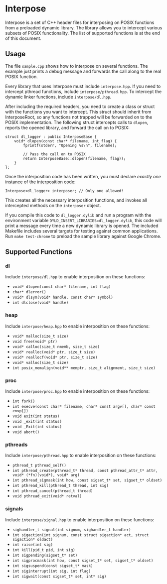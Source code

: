 # Interpose
Interpose is a set of C++ header files for interposing on POSIX functions from a preloaded dynamic library.  The library allows you to intercept various subsets of POSIX functionality.  The list of supported functions is at the end of this document.

## Usage
The file ```sample.cpp``` shows how to interpose on several functions.  The example just prints a debug message and forwards the call along to the real POSIX function.

Every library that uses Interpose must include ```interpose.hpp```.  If you need to intercept pthread functions, include ```interpose/pthread.hpp```.  To intercept the dynamic linker functions, include ```interpose/dl.hpp```.

After including the required headers, you need to create a class or struct with the functions you want to intercept.  This struct should inherit from InterposeRoot, so any functions not trapped will be forwarded on to the POSIX implementation.  The following struct intercepts calls to ```dlopen```, reports the opened library, and forward the call on to POSIX:

	struct dl_logger : public InterposeBase {
		void* dlopen(const char* filename, int flag) {
			fprintf(stderr, "Opening %s\n", filename);
			
			// Pass the call on to POSIX
			return InterposeBase::dlopen(filename, flag));
		}
	};

Once the interposition code has been written, you must declare *exactly one* instance of the interposition code:

	Interpose<dl_logger> interposer; // Only one allowed!

This creates all the necessary interposition functions, and invokes all intercepted methods on the ```interposer``` object.

If you compile this code to ```dl_logger.dylib``` and run a program with the environment variable ```DYLD_INSERT_LIBRARIES=dl_logger.dylib```, this code will print a message every time a new dynamic library is opened.  The included Makefile includes several targets for testing against common applications.  Run ```make test-chrome``` to preload the sample library against Google Chrome.

## Supported Functions
### dl
Include ```interpose/dl.hpp``` to enable interposition on these functions:

 - ```void* dlopen(const char* filename, int flag)```
 - ```char* dlerror()```
 - ```void* dlsym(void* handle, const char* symbol)```
 - ```int dlclose(void* handle)```

### heap
Include ```interpose/heap.hpp``` to enable interposition on these functions:

 - ```void* malloc(size_t size)```
 - ```void free(void* ptr)```
 - ```void* calloc(size_t nmemb, size_t size)```
 - ```void* realloc(void* ptr, size_t size)```
 - ```void* reallocf(void* ptr, size_t size)```
 - ```void* valloc(size_t size)```
 - ```int posix_memalign(void** memptr, size_t alignment, size_t size)```

### proc
Include ```interpose/proc.hpp``` to enable interposition on these functions:

 - ```int fork()```
 - ```int execve(const char* filename, char* const argv[], char* const envp[])```
 - ```void exit(int status)```
 - ```void _exit(int status)```
 - ```void _Exit(int status)```
 - ```void abort()```

### pthreads
Include ```interpose/pthread.hpp``` to enable interposition on these functions:

 - ```pthread_t pthread_self()```
 - ```int pthread_create(pthread_t* thread, const pthread_attr_t* attr, void* (*fn)(void*), void* arg)```
 - ```int pthread_sigmask(int how, const sigset_t* set, sigset_t* oldset)```
 - ```int pthread_kill(pthread_t thread, int sig)```
 - ```int pthread_cancel(pthread_t thread)```
 - ```void pthread_exit(void* retval)```


### signals
Include ```interpose/signal.hpp``` to enable interposition on these functions:

 - ```sighandler_t signal(int signum, sighandler_t handler)```
 - ```int sigaction(int signum, const struct sigaction* act, struct sigaction* oldact)```
 - ```int raise(int sig)```
 - ```int kill(pid_t pid, int sig)```
 - ```int sigpending(sigset_t* set)```
 - ```int sigprocmask(int how, const sigset_t* set, sigset_t* oldset)```
 - ```int sigsuspend(const sigset_t* mask)```
 - ```int siginterrupt(int sig, int flag)```
 - ```int sigwait(const sigset_t* set, int* sig)```